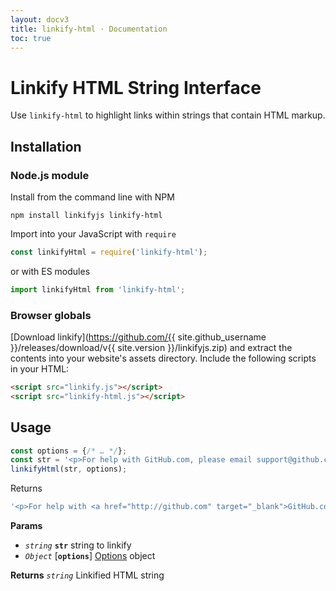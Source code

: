 ```yaml
---
layout: docv3
title: linkify-html · Documentation
toc: true
---
```


# Linkify HTML String Interface

Use `linkify-html` to highlight links within strings that contain HTML markup.

## Installation

### Node.js module

Install from the command line with NPM

```
npm install linkifyjs linkify-html
```

Import into your JavaScript with `require`
```js
const linkifyHtml = require('linkify-html');
```
or with ES modules

```js
import linkifyHtml from 'linkify-html';
```

### Browser globals

[Download linkify](https://github.com/{{ site.github_username }}/releases/download/v{{ site.version }}/linkifyjs.zip)
and extract the contents into your website's assets directory.
Include the following scripts in your HTML:

```html
<script src="linkify.js"></script>
<script src="linkify-html.js"></script>
```

## Usage

```js
const options = {/* … */};
const str = '<p>For help with GitHub.com, please email support@github.com</p>';
linkifyHtml(str, options);
```

Returns

```js
'<p>For help with <a href="http://github.com" target="_blank">GitHub.com</a>, please email <a href="mailto:support@github.com">support@github.com</a></p>'
```

**Params**

* _`string`_ **`str`** string to linkify
* _`Object`_ [**`options`**] [Options](options.html) object

**Returns** _`string`_ Linkified HTML string
